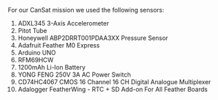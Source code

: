 For our CanSat mission we used the following sensors:

1.  ADXL345 3-Axis Accelerometer
2.  Pitot Tube
3.  Honeywell ABP2DRRT001PDAA3XX Pressure Sensor
4.  Adafruit Feather M0 Express
5.  Arduino UNO 
6.  RFM69HCW
7.  1200mAh Li-Ion Battery 
8.  YONG FENG 250V 3A AC Power Switch
9.  CD74HC4067 CMOS 16 Channel 16 CH Digital Analogue Multiplexer
10. Adalogger FeatherWing - RTC + SD Add-on For All Feather Boards
